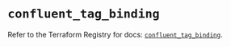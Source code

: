 # `confluent_tag_binding`

Refer to the Terraform Registry for docs: [`confluent_tag_binding`](https://registry.terraform.io/providers/confluentinc/confluent/2.9.0/docs/resources/tag_binding).
